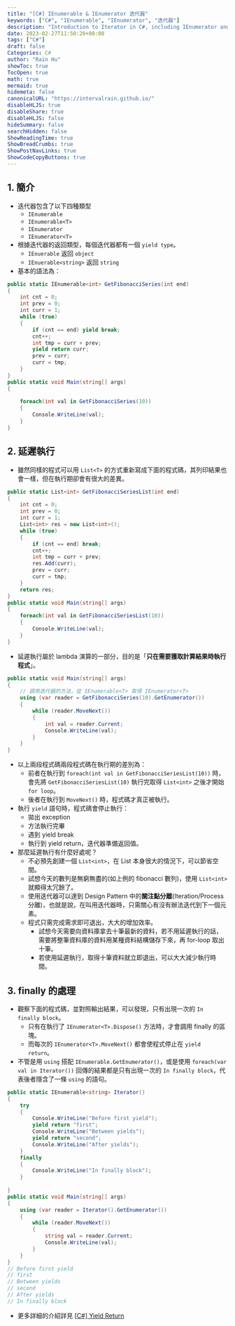 ```yaml
---
title: "[C#] IEnumerable & IEnumerator 迭代器"
keywords: ["C#", "IEnumerable", "IEnumerator", "迭代器"]
description: "Introduction to Iterator in C#, including IEnumerator and IEnumerable"
date: 2023-02-27T11:50:20+08:00
tags: ["C#"]
draft: false
Categories: C#
author: "Rain Hu"
showToc: true
TocOpen: true
math: true
mermaid: true
hidemeta: false
canonicalURL: "https://intervalrain.github.io/"
disableHLJS: true
disableShare: true
disableHLJS: false
hideSummary: false
searchHidden: false
ShowReadingTime: true
ShowBreadCrumbs: true
ShowPostNavLinks: true
ShowCodeCopyButtons: true
---
```

## 1. 簡介
+ 迭代器包含了以下四種類型
    + `IEnumerable`
    + `IEnumerable<T>`
    + `IEnumerator`
    + `IEnumerator<T>`
+ 根據迭代器的返回類型，每個迭代器都有一個 `yield type`。
    + `IEnuerable` 返回 `object`
    + `IEnuerable<string>` 返回 `string`
+ 基本的語法為：
```Cs
public static IEnumerable<int> GetFibonacciSeries(int end)
{
    int cnt = 0;
    int prev = 0;
    int curr = 1;
    while (true)
    {
        if (cnt == end) yield break;
        cnt++;
        int tmp = curr + prev;
        yield return curr;
        prev = curr;   
        curr = tmp;
    }
}
public static void Main(string[] args)
{
    
    foreach(int val in GetFibonacciSeries(10))
    {
        Console.WriteLine(val);
    }
}    
```

## 2. 延遲執行
+ 雖然同樣的程式可以用 `List<T>` 的方式重新寫成下面的程式碼，其列印結果也會一樣，但在執行期卻會有很大的差異。
```Cs
public static List<int> GetFibonacciSeriesList(int end)
{
    int cnt = 0;
    int prev = 0;
    int curr = 1;
    List<int> res = new List<int>();
    while (true)
    {
        if (cnt == end) break;
        cnt++;
        int tmp = curr + prev;
        res.Add(curr);
        prev = curr;
        curr = tmp;
    }
    return res;
}
public static void Main(string[] args)
{
    foreach(int val in GetFibonacciSeriesList(10))
    {
        Console.WriteLine(val);
    }
}    
```
+ 延遲執行屬於 lambda 演算的一部分，目的是「**只在需要獲取計算結果時執行程式**」。
```Cs
public static void Main(string[] args)
{
    // 調用迭代器的方法，從 IEnumerable<T> 取得 IEnumerator<T>
    using (var reader = GetFibonacciSeries(10).GetEnumerator())
    {
        while (reader.MoveNext())
        {
            int val = reader.Current;
            Console.WriteLine(val);
        }
    }
} 
```
+ 以上兩段程式碼兩段程式碼在執行期的差別為：
    + 前者在執行到 `foreach(int val in GetFibonacciSeriesList(10))` 時，會先將 `GetFibonacciSeriesList(10)` 執行完取得 `List<int>` 之後才開始 `for loop`。
    + 後者在執行到 `MoveNext()` 時，程式碼才真正被執行。
+ 執行 `yield` 語句時，程式碼會停止執行：
    + 拋出 exception
    + 方法執行完畢
    + 遇到 yield break
    + 執行到 yield return，迭代器準備返回值。
+ 那麼延遲執行有什麼好處呢？
    + 不必預先創建一個 `List<int>`，在 List 本身很大的情況下，可以節省空間。
    + 試想今天的數列是無窮無盡的(如上例的 fibonacci 數列)，使用 `List<int>` 就顯得太冗餘了。
    + 使用迭代器可以達到 Design Pattern 中的**關注點分離**(Iteration/Process 分離)，也就是說，在叫用迭代器時，只需關心有沒有辦法迭代到下一個元素。
    + 程式只需完成需求即可退出，大大的增加效率。
        + 試想今天需要向資料庫拿去十筆最新的資料，若不用延遲執行的話，需要將整筆資料庫的資料用某種資料結構儲存下來，再 for-loop 取出十筆。
        + 若使用延遲執行，取得十筆資料就立即退出，可以大大減少執行時間。

## 3. finally 的處理
+ 觀察下面的程式碼，並對照輸出結果，可以發現，只有出現一次的 `In finally block`。
    + 只有在執行了 `IEnumerator<T>.Dispose()` 方法時，才會調用 finally 的區塊。
    + 而每次的 `IEnumerator<T>.MoveNext()` 都會使程式停止在 `yield return`。
+ 不管是用 `using` 搭配 `IEnumerable.GetEnumerator()`，或是使用 `foreach(var val in Iterator())` 回傳的結果都是只有出現一次的 `In finally block`，代表後者隱含了一條 `using` 的語句。
```Cs
public static IEnumerable<string> Iterator()
{
    try 
    {
        Console.WriteLine("Before first yield");
        yield return "first";
        Console.WriteLine("Between yields");
        yield return "second";
        Console.WriteLine("After yields");    
    }
    finally
    {
        Console.WriteLine("In finally block");
    }
    
}
public static void Main(string[] args)
{
    using (var reader = Iterator().GetEnumerator())
    {
        while (reader.MoveNext())
        {
            string val = reader.Current;
            Console.WriteLine(val);
        }
    }
}   
// Before first yield
// first
// Between yields
// second
// After yields
// In finally block
```
+ 更多詳細的介紹詳見 [[C#] Yield Return](/csharp/yield/)